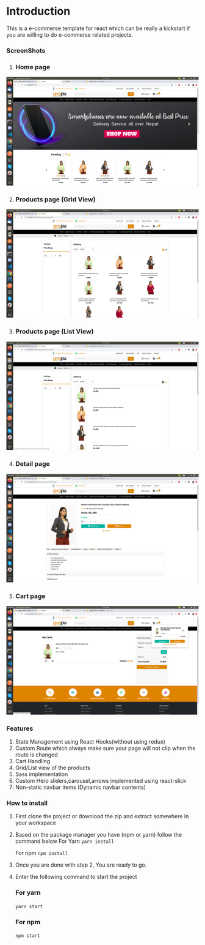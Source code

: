 # Introduction

This is a e-commerse template for react which can be really a kickstart if you are willing to do e-commerse related projects.


### ScreenShots
1. ### Home page
![Home page](./s1.png)

2. ### Products page (Grid View)
![Product page](./s2.png)

3. ### Products page (List View)
![Product page](./s5.png)

4. ### Detail page
![Detail page](./s3.png)

5. ### Cart page
![Cart page](./s4.png)

### Features

1. State Management using React Hooks(without using redux)
2. Custom Route which always make sure your page will not clip when the route is changed
3. Cart Handling
4. Grid/List view of the products
5. Sass implementation
6. Custom Hero sliders,carousel,arrows implemented using react-slick
7. Non-static navbar items (Dynamic navbar contents)


### How to install

1. First clone the project or download the zip and extract somewhere in your workspace
2. Based on the package manager you have (npm or yarn) follow the command below
    For Yarn
    `yarn install`
    
    For npm
    `npm install`
3. Once you are done with step 2, You are ready to go.
4. Enter the following command to start the project

      ### For yarn
      `yarn start`
      
      ### For npm
      
      `npm start`



